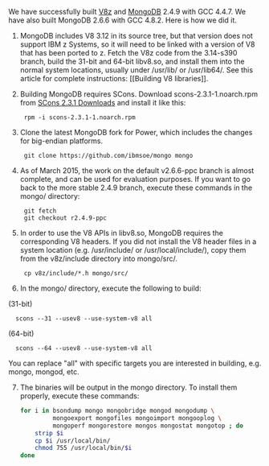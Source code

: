We have successfully built [V8z](https://github.com/andrewlow/v8z/) and [MongoDB](http://mongodb.org/) 2.4.9 with GCC 4.4.7. We have also built MongoDB 2.6.6 with GCC 4.8.2. Here is how we did it.

1. MongoDB includes V8 3.12 in its source tree, but that version does not support IBM z Systems, so it will need to be linked with a version of V8 that has been ported to z. Fetch the V8z code from the 3.14-s390 branch, build the 31-bit and 64-bit libv8.so, and install them into the normal system locations, usually under /usr/lib/ or /usr/lib64/. See this article for complete instructions: [[Building V8 libraries]].

2. Building MongoDB requires SCons. Download scons-2.3.1-1.noarch.rpm from [SCons 2.3.1 Downloads](http://sourceforge.net/projects/scons/files/scons/2.3.1) and install it like this:

        rpm -i scons-2.3.1-1.noarch.rpm

3. Clone the latest MongoDB fork for Power, which includes the changes for big-endian platforms.

        git clone https://github.com/ibmsoe/mongo mongo

4. As of March 2015, the work on the default v2.6.6-ppc branch is almost complete, and can be used for evaluation purposes. If you want to go back to the more stable 2.4.9 branch, execute these commands in the mongo/ directory:

        git fetch
        git checkout r2.4.9-ppc

5. In order to use the V8 APIs in libv8.so, MongoDB requires the corresponding V8 headers. If you did not install the V8 header files in a system location (e.g. /usr/include/ or /usr/local/include/), copy them from the v8z/include directory into mongo/src/.

        cp v8z/include/*.h mongo/src/

6. In the mongo/ directory, execute the following to build:

  (31-bit)

      scons --31 --usev8 --use-system-v8 all

  (64-bit)

      scons --64 --usev8 --use-system-v8 all

  You can replace "all" with specific targets you are interested in building, e.g. mongo, mongod, etc.

7. The binaries will be output in the mongo directory. To install them properly, execute these commands:

    ```bash
    for i in bsondump mongo mongobridge mongod mongodump \
             mongoexport mongofiles mongoimport mongooplog \
             mongoperf mongorestore mongos mongostat mongotop ; do
        strip $i
        cp $i /usr/local/bin/
        chmod 755 /usr/local/bin/$i
    done
    ```